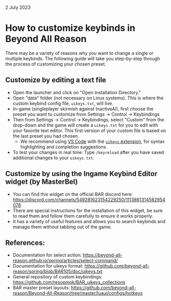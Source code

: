 2 July 2023                 

# How to customize keybinds in Beyond All Reason 

There may be a variety of reasons why you want to change a single or multiple keybinds. The following guide will take you step-by-step through the process of customizing your chosen preset.

## Customize by editing a text file

- Open the launcher and click on "Open Installation Directory."
- Open "data" folder (not necessary on Linux systems). This is where the custom keybind config file, `uikeys.txt`, will  live.
- In-game (singleplayer skirmish against InactiveAI), first choose the preset you want to customize from Settings -> Control -> Keybindings
- Then from Settings -> Control -> Keybindings, select "Custom" from the drop-down and the game will create a `uikeys.txt` for you to edit with your favorite text editor. This first version of your custom file is based on the last preset you had chosen.
  - We recommend using [VS Code](https://code.visualstudio.com/) with the [`uikeys` extension](https://marketplace.visualstudio.com/items?itemName=nbusseneau.vscode-uikeys), for syntax highlighting and completion suggestions.
- To test your changes in real time: Type `/keyreload` after you have saved additional changes to your `uikeys.txt`.

## Customize by using the Ingame Keybind Editor widget (by MasterBel)

- You can find this widget on the official BAR discord here: https://discord.com/channels/549281623154229250/1113861314582954078
- There are special instructions for the installation of this widget, be sure to read them and follow them carefully to ensure it works properly.
- It has a variety of useful features and allows you to search keybinds and manage them without tabbing out of the game.

## References:

- Documentation for select action: https://beyond-all-reason.github.io/spring/articles/select-command/
- Documentation for uikeys format: https://github.com/beyond-all-reason/spring/blob/BAR105/doc/uikeys.txt
- General repository of custom keybindings: https://github.com/resopmok/BAR_uikeys_collections
- BAR master preset layouts: https://github.com/beyond-all-reason/Beyond-All-Reason/tree/master/luaui/configs/hotkeys

